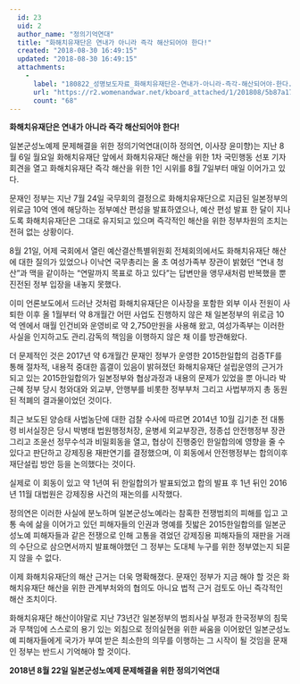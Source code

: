 ```yaml
---
  id: 23
  uid: 2
  author_name: "정의기억연대"
  title: "화해치유재단은 연내가 아니라 즉각 해산되어야 한다!"
  created: "2018-08-30 16:49:15"
  updated: "2018-08-30 16:49:15"
  attachments: 
    - 
      label: "180822_성명보도자료_화해치유재단은-연내가-아니라-즉각-해산되어야-한다.hwp"
      url: "https://r2.womenandwar.net/kboard_attached/1/201808/5b87a17bc36f01017581.hwp"
      count: "68"
---
```

**화해치유재단은 연내가 아니라 즉각 해산되어야 한다!**

일본군성노예제 문제해결을 위한 정의기억연대(이하 정의연, 이사장 윤미향)는 지난 8월 6일 월요일 화해치유재단 앞에서 화해치유재단 해산을 위한 1차 국민행동 선포 기자회견을 열고 화해치유재단 즉각 해산을 위한 1인 시위를 8월 7일부터 매일 이어가고 있다. 

문재인 정부는 지난 7월 24일 국무회의 결정으로 화해치유재단으로 지급된 일본정부의 위로금 10억 엔에 해당하는 정부예산 편성을 발표하였으나, 예산 편성 발표 한 달이 지나도록 화해치유재단은 그대로 유지되고 있으며 즉각적인 해산을 위한 정부차원의 조치는 전혀 없는 상황이다. 

8월 21일, 어제 국회에서 열린 예산결산특별위원회 전체회의에서도 화해치유재단 해산에 대한 질의가 있었으나 이낙연 국무총리는 올 초 여성가족부 장관이 밝혔던 “연내 청산”과 맥을 같이하는 “연말까지 목표로 하고 있다”는 답변만을 앵무새처럼 반복했을 뿐 진전된 정부 입장을 내놓지 못했다. 
 
이미 언론보도에서 드러난 것처럼 화해치유재단은 이사장을 포함한 외부 이사 전원이 사퇴한 이후 올 1월부터 약 8개월간 어떤 사업도 진행하지 않은 채 일본정부의 위로금 10억 엔에서 매월 인건비와 운영비로 약 2,750만원을 사용해 왔고, 여성가족부는 이러한 사실을 인지하고도 관리.감독의 책임을 이행하지 않은 채 이를 방관해왔다. 

더 문제적인 것은 2017년 약 6개월간 문재인 정부가 운영한 2015한일합의 검증TF를 통해 절차적, 내용적 중대한 흠결이 있음이 밝혀졌던 화해치유재단 설립운영의 근거가 되고 있는 2015한일합의가 일본정부와 협상과정과 내용의 문제가 있었을 뿐 아니라 박근혜 정부 당시 청와대와 외교부, 안행부를 비롯한 정부부처 그리고 사법부까지 총 동원된 적폐의 결과물이었던 것이다. 

최근 보도된 양승태 사법농단에 대한 검찰 수사에 따르면 2014년 10월 김기춘 전 대통령 비서실장은 당시 박병태 법원행정처장, 윤병세 외교부장관, 정종섭 안전행정부 장관 그리고 조윤선 정무수석과 비밀회동을 열고, 협상이 진행중인 한일합의에 영향을 줄 수 있다고 판단하고 강제징용 재판연기를 결정했으며, 이 회동에서 안전행정부는 합의이후 재단설립 방안 등을 논의했다는 것이다. 

실제로 이 회동이 있고 약 1년여 뒤 한일합의가 발표되었고 합의 발표 후 1년 뒤인 2016년 11월 대법원은 강제징용 사건의 재논의를 시작했다. 

정의연은 이러한 사실에 분노하며 일본군성노예라는 참혹한 전쟁범죄의 피해를 입고 고통 속에 삶을 이어가고 있던 피해자들의 인권과 명예를 짓밟은 2015한일합의를 일본군성노예 피해자들과 같은 전쟁으로 인해 고통을 겪었던 강제징용 피해자들의 재판을 거래의 수단으로 삼으면서까지 발표해야했던 그 정부는 도대체 누구를 위한 정부였는지 되묻지 않을 수 없다. 

이제 화해치유재단의 해산 근거는 더욱 명확해졌다. 
문재인 정부가 지금 해야 할 것은 화해치유재단 해산을 위한 관계부처와의 협의도 아니요 법적 근거 검토도 아닌 즉각적인 해산 조치이다.

화해치유재단 해산이야말로 지난 73년간 일본정부의 범죄사실 부정과 한국정부의 침묵과 무책임에 스스로의 용기 있는 외침으로 정의실현을 위한 싸움을 이어왔던 일본군성노예 피해자들에게 국가가 부여 받은 최소한의 의무를 이행하는 그 시작이 될 것임을 문재인 정부는 반드시 기억해야 할 것이다. 

**2018년 8월 22일 
일본군성노예제 문제해결을 위한 정의기억연대**